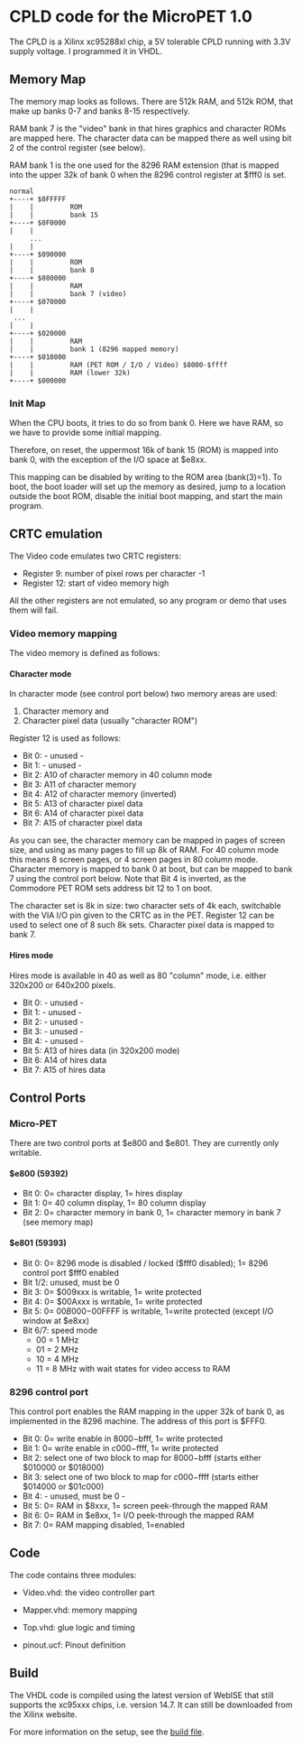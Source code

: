
# CPLD code for the MicroPET 1.0

The CPLD is a Xilinx xc95288xl chip, a 5V tolerable CPLD running with 3.3V supply voltage.
I programmed it in VHDL.

## Memory Map

The memory map looks as follows. There are 512k RAM, and 512k ROM, 
that make up banks 0-7 and banks 8-15 respectively. 

RAM bank 7 is the "video" bank in that hires graphics and character ROMs 
are mapped here. The character data can be mapped there as well using bit 2
of the control register (see below).

RAM bank 1 is the one used for the 8296 RAM extension (that is mapped into the
upper 32k of bank 0 when the 8296 control register at $fff0 is set.

	normal
	+----+ $0FFFFF
	|    |         ROM
	|    |         bank 15
	+----+ $0F0000
	|    |
      	 ...
	|    |
	+----+ $090000
	|    |         ROM
	|    |         bank 8
	+----+ $080000
	|    |         RAM
	|    |         bank 7 (video)
	+----+ $070000
	|    |
	 ...
	|    |
	+----+ $020000
	|    |         RAM
	|    |         bank 1 (8296 mapped memory)
	+----+ $010000
	|    |         RAM (PET ROM / I/O / Video) $8000-$ffff
	|    |         RAM (lower 32k)
	+----+ $000000


### Init Map

When the CPU boots, it tries to do so from bank 0. Here we have RAM, so we have to provide some 
initial mapping.

Therefore, on reset, the uppermost 16k of bank 15 (ROM) is mapped into bank 0, with the exception of the I/O space
at $e8xx.

This mapping can be disabled by writing to the ROM area (bank(3)=1). To boot, the boot loader will
set up the memory as desired, jump to a location outside the boot ROM, disable the initial boot mapping,
and start the main program.


## CRTC emulation

The Video code emulates two CRTC registers:

- Register 9: number of pixel rows per character -1
- Register 12: start of video memory high

All the other registers are not emulated, so any program or demo that
uses them will fail.

### Video memory mapping

The video memory is defined as follows:

#### Character mode

In character mode (see control port below) two memory areas are used:

1. Character memory and
2. Character pixel data (usually "character ROM")

Register 12 is used as follows:

- Bit 0: - unused -
- Bit 1: - unused -
- Bit 2: A10 of character memory in 40 column mode
- Bit 3: A11 of character memory
- Bit 4: A12 of character memory (inverted)
- Bit 5: A13 of character pixel data
- Bit 6: A14 of character pixel data
- Bit 7: A15 of character pixel data

As you can see, the character memory can be mapped in pages of screen size, and using
as many pages to fill up 8k of RAM.
For 40 column mode this means 8 screen pages, or 4 screen pages in 80 column mode.
Character memory is mapped to bank 0 at boot, but can be mapped to bank 7 using the control port below.
Note that Bit 4 is inverted, as the Commodore PET ROM sets address bit 12 to 1 on boot.

The character set is 8k in size: two character sets of 4k each, switchable with the 
VIA I/O pin given to the CRTC as in the PET. Register 12 can be used to select
one of 8 such 8k sets.
Character pixel data is mapped to bank 7.

#### Hires mode

Hires mode is available in 40 as well as 80 "column" mode, i.e. either 320x200 or 640x200 pixels.

- Bit 0: - unused -
- Bit 1: - unused -
- Bit 2: - unused -
- Bit 3: - unused -
- Bit 4: - unused -
- Bit 5: A13 of hires data (in 320x200 mode)
- Bit 6: A14 of hires data
- Bit 7: A15 of hires data

## Control Ports

### Micro-PET

There are two control ports at $e800 and $e801. They are currently only writable.

#### $e800 (59392)

- Bit 0: 0= character display, 1= hires display
- Bit 1: 0= 40 column display, 1= 80 column display
- Bit 2: 0= character memory in bank 0, 1= character memory in bank 7 (see memory map)

#### $e801 (59393)

- Bit 0: 0= 8296 mode is disabled / locked ($fff0 disabled); 1= 8296 control port $fff0 enabled
- Bit 1/2: unused, must be 0
- Bit 3: 0= $009xxx is writable, 1= write protected
- Bit 4: 0= $00Axxx is writable, 1= write protected
- Bit 5: 0= $00B000-$00FFFF is writable, 1=write protected (except I/O window at $e8xx)
- Bit 6/7: speed mode
  - 00 = 1 MHz
  - 01 = 2 MHz
  - 10 = 4 MHz
  - 11 = 8 MHz with wait states for video access to RAM

### 8296 control port

This control port enables the RAM mapping in the upper 32k of bank 0, as implemented
in the 8296 machine. The address of this port is $FFF0.

- Bit 0: 0= write enable in $8000-$bfff, 1= write protected
- Bit 1: 0= write enable in $c000-$ffff, 1= write protected
- Bit 2: select one of two block to map for $8000-$bfff (starts either $010000 or $018000)
- Bit 3: select one of two block to map for $c000-$ffff (starts either $014000 or $01c000)
- Bit 4: - unused, must be 0 -
- Bit 5: 0= RAM in $8xxx, 1= screen peek-through the mapped RAM
- Bit 6: 0= RAM in $e8xx, 1= I/O peek-through the mapped RAM
- Bit 7: 0= RAM mapping disabled, 1=enabled

## Code

The code contains three modules:

- Video.vhd: the video controller part
- Mapper.vhd: memory mapping
- Top.vhd: glue logic and timing

- pinout.ucf: Pinout definition

## Build

The VHDL code is compiled using the latest version of WebISE that still supports the xc95xxx chips, i.e. version 14.7.
It can still be downloaded from the Xilinx website.

For more information on the setup, see the [build file](Build.md).

